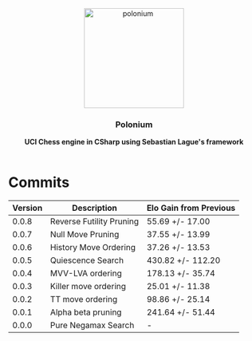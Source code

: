 <div align="center">

<img src="https://github.com/Dragjon/Polonium/assets/140328303/f48a3b2b-f78a-47d3-8133-bceaeb389fa8" alt="polonium" width="200" height="200">

 
<h3>Polonium</h3>
<b> UCI Chess engine in CSharp using Sebastian Lague's framework</b>
<br>
<br>
</div>

# Commits
| Version | Description                     | Elo Gain from Previous |
|---------|---------------------------------|------------------------|
| 0.0.8   | Reverse Futility Pruning        | 55.69 +/- 17.00        |
| 0.0.7   | Null Move Pruning               | 37.55 +/- 13.99        |
| 0.0.6   | History Move Ordering           | 37.26 +/- 13.53        |
| 0.0.5   | Quiescence Search               | 430.82 +/- 112.20      |
| 0.0.4   | MVV-LVA ordering                | 178.13 +/- 35.74       |
| 0.0.3   | Killer move ordering            | 25.01 +/- 11.38        |
| 0.0.2   | TT move ordering                | 98.86 +/- 25.14        |
| 0.0.1   | Alpha beta pruning              | 241.64 +/- 51.44       |
| 0.0.0   | Pure Negamax Search             | -                      |
